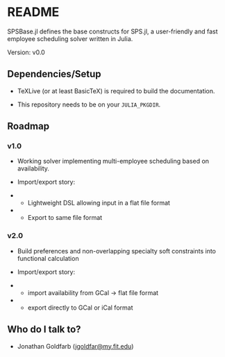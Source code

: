 # README #

SPSBase.jl defines the base constructs for SPS.jl, a user-friendly and fast employee scheduling solver written in Julia.

Version: v0.0

## Dependencies/Setup ##

* TeXLive (or at least BasicTeX) is required to build the documentation.

* This repository needs to be on your `JULIA_PKGDIR`.

## Roadmap ##

### v1.0
* Working solver implementing multi-employee scheduling based on availability.

* Import/export story:

* * Lightweight DSL allowing input in a flat file format

* * Export to same file format

### v2.0
* Build preferences and non-overlapping specialty soft constraints into functional calculation

* Import/export story:

* * import availability from GCal -> flat file format

* * export directly to GCal or iCal format

## Who do I talk to? ##

* Jonathan Goldfarb (jgoldfar@my.fit.edu)